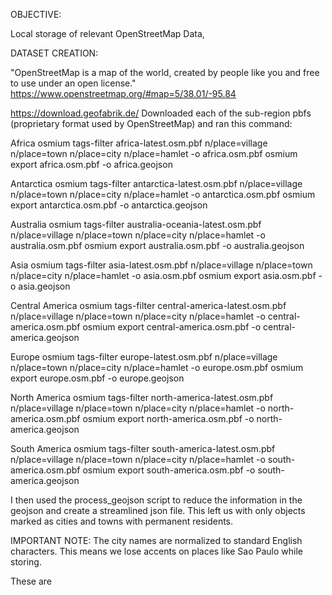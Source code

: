 OBJECTIVE:

Local storage of relevant OpenStreetMap Data,

DATASET CREATION:

"OpenStreetMap is a map of the world, created by people like you and free to use under an open license."
https://www.openstreetmap.org/#map=5/38.01/-95.84

https://download.geofabrik.de/
Downloaded each of the sub-region pbfs (proprietary format used by OpenStreetMap) and ran this command:

Africa
osmium tags-filter africa-latest.osm.pbf n/place=village n/place=town n/place=city n/place=hamlet -o africa.osm.pbf
osmium export africa.osm.pbf -o africa.geojson

Antarctica
osmium tags-filter antarctica-latest.osm.pbf n/place=village n/place=town n/place=city n/place=hamlet -o antarctica.osm.pbf
osmium export antarctica.osm.pbf -o antarctica.geojson

Australia
osmium tags-filter australia-oceania-latest.osm.pbf n/place=village n/place=town n/place=city n/place=hamlet -o australia.osm.pbf
osmium export australia.osm.pbf -o australia.geojson

Asia
osmium tags-filter asia-latest.osm.pbf n/place=village n/place=town n/place=city n/place=hamlet -o asia.osm.pbf
osmium export asia.osm.pbf -o asia.geojson

Central America
osmium tags-filter central-america-latest.osm.pbf n/place=village n/place=town n/place=city n/place=hamlet -o central-america.osm.pbf
osmium export central-america.osm.pbf -o central-america.geojson

Europe
osmium tags-filter europe-latest.osm.pbf n/place=village n/place=town n/place=city n/place=hamlet -o europe.osm.pbf
osmium export europe.osm.pbf -o europe.geojson

North America
osmium tags-filter north-america-latest.osm.pbf n/place=village n/place=town n/place=city n/place=hamlet -o north-america.osm.pbf
osmium export north-america.osm.pbf -o north-america.geojson

South America
osmium tags-filter south-america-latest.osm.pbf n/place=village n/place=town n/place=city n/place=hamlet  -o south-america.osm.pbf
osmium export south-america.osm.pbf -o south-america.geojson


I then used the process_geojson script to reduce the information in the geojson and create a streamlined json file.
This left us with only objects marked as cities and towns with permanent residents.

IMPORTANT NOTE: The city names are normalized to standard English characters. This means we lose accents on places like Sao Paulo while storing.

These are 